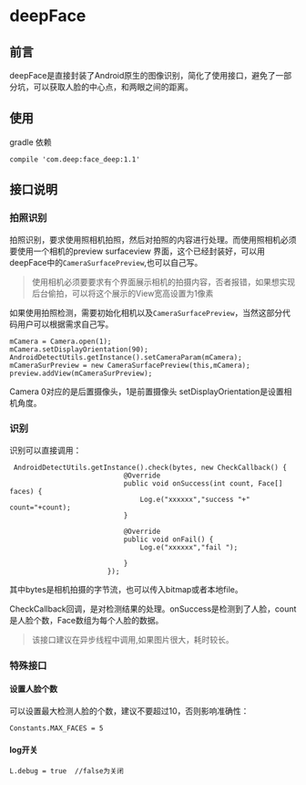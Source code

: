 # deepFace
## 前言
deepFace是直接封装了Android原生的图像识别，简化了使用接口，避免了一部分坑，可以获取人脸的中心点，和两眼之间的距离。
## 使用

gradle 依赖
```
compile 'com.deep:face_deep:1.1'
```

## 接口说明

### 拍照识别
拍照识别，要求使用照相机拍照，然后对拍照的内容进行处理。而使用照相机必须要使用一个相机的preview surfaceview 界面，这个已经封装好，可以用deepFace中的`CameraSurfacePreview`,也可以自己写。
> 使用相机必须要要求有个界面展示相机的拍摄内容，否者报错，如果想实现后台偷拍，可以将这个展示的View宽高设置为1像素

如果使用拍照检测，需要初始化相机以及`CameraSurfacePreview`，当然这部分代码用户可以根据需求自己写。

```
mCamera = Camera.open(1);
mCamera.setDisplayOrientation(90);
AndroidDetectUtils.getInstance().setCameraParam(mCamera);
mCameraSurPreview = new CameraSurfacePreview(this,mCamera);
preview.addView(mCameraSurPreview);
```

Camera 0对应的是后置摄像头，1是前置摄像头
setDisplayOrientation是设置相机角度。

### 识别
识别可以直接调用：

```
 AndroidDetectUtils.getInstance().check(bytes, new CheckCallback() {
                            @Override
                            public void onSuccess(int count, Face[] faces) {
                                Log.e("xxxxxx","success "+" count="+count);
                            }

                            @Override
                            public void onFail() {
                                Log.e("xxxxxx","fail ");

                            }
                        });
```
其中bytes是相机拍摄的字节流，也可以传入bitmap或者本地file。

CheckCallback回调，是对检测结果的处理。onSuccess是检测到了人脸，count是人脸个数，Face数组为每个人脸的数据。

>该接口建议在异步线程中调用,如果图片很大，耗时较长。
>

### 特殊接口
#### 设置人脸个数

可以设置最大检测人脸的个数，建议不要超过10，否则影响准确性：

```
Constants.MAX_FACES = 5
```

#### log开关

```
L.debug = true  //false为关闭
```